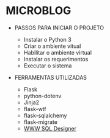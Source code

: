 # MICROBLOG

* PASSOS PARA INICIAR O PROJETO

  * Instalar o Python 3
  * Criar o ambiente vitual
  * Habilitar o ambiente virtual
  * Instalar os requerimentos
  * Executar o sistema

* FERRAMENTAS UTILIZADAS
  * Flask
  * python-dotenv
  * Jinja2
  * flask-wtf
  * flask-sqlalchemy
  * flask-migrate
  * <a href="https://ondras.zarovi.cz/sql/demo/" target="_blank">WWW SQL Designer</a>
